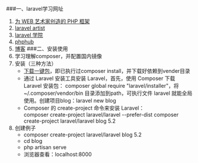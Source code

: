 ###一、laravel学习网址
1. [为 WEB 艺术家创造的 PHP 框架](http://www.golaravel.com/)
2. [laravel artist](https://laravist.com/)
3. [laravel 学院](http://laravelacademy.org/)
4. [phphub](https://phphub.org/)
5. [博客](https://jellybool.com)
###二、安装使用
1. 学习理解composer，并配置国内镜像
2. 安装（三种方法）
   + [下载一键包](http://www.golaravel.com/download/)，即已执行过composer install，并下载好依赖到vender目录
   + 通过 Laravel 安装工具安装 Laravel，首先，使用 Composer 下载 Laravel 安装包：
	composer global require "laravel/installer"，将 ~/.composer/vendor/bin 目录添加到path，可执行文件 laravel 就能全局使用。创建项目blog：laravel new blog
   + Composer 的 create-project 命令来安装 Laravel：  
	composer create-project laravel/laravel --prefer-dist
	composer create-project laravel/laravel blog 5.2
3. 创建例子
   + composer create-project laravel/laravel blog 5.2
   + cd blog
   + php artisan serve
   + 浏览器查看：localhost:8000
   